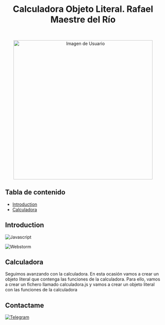 <h1 align="center"> Calculadora Objeto Literal. Rafael Maestre del Río </h1> <br>
<p align="center">
  <a href="https://github.com/kretinoh">
    <img alt="Imagen de Usuario" title="kretinoh" src="https://avatars.githubusercontent.com/u/48481680?v=4" width="450">
  </a>
</p>


<!-- START doctoc generated TOC please keep comment here to allow auto update -->
<!-- DON'T EDIT THIS SECTION, INSTEAD RE-RUN doctoc TO UPDATE -->
## Tabla de contenido

- [Introduction](#introduction)
- [Calculadora](#calculadora)

<!-- END doctoc generated TOC please keep comment here to allow auto update -->

## Introduction

![Javascript](https://badges.aleen42.com/src/javascript.svg)

![Webstorm](https://badges.aleen42.com/src/idea.svg)


## Calculadora
Seguimos avanzando con la calculadora. En esta ocasión vamos a crear un objeto literal que contenga las funciones de la calculadora. Para ello, vamos a crear un fichero llamado calculadora.js y vamos a crear un objeto literal con las funciones de la calculadora

## Contactame
[![Telegram](https://badges.aleen42.com/src/telegram.svg)](https://t.me/kretinoh)